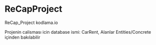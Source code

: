 # ReCapProject
ReCap_Project kodlama.io

Projenin calisması icin database ismi: CarRent,
Alanlar Entities/Concrete içinden bakılabilir
